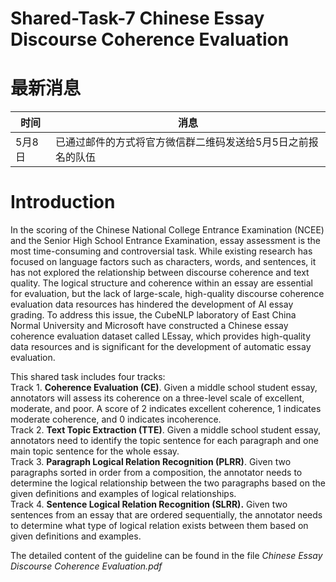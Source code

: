 # Shared-Task-7 Chinese Essay Discourse Coherence Evaluation

# 最新消息

| 时间 | 消息 |
| --- | --- |
| 5月8日 | 已通过邮件的方式将官方微信群二维码发送给5月5日之前报名的队伍 |

# Introduction
 
In the scoring of the Chinese National College Entrance Examination (NCEE) and the Senior High School Entrance Examination, essay assessment is the most time-consuming and controversial task. While existing research has focused on language factors such as characters, words, and sentences, it has not explored the relationship between discourse coherence and text quality. The logical structure and coherence within an essay are essential for evaluation, but the lack of large-scale, high-quality discourse coherence evaluation data resources has hindered the development of AI essay grading. To address this issue, the CubeNLP laboratory of East China Normal University and Microsoft have constructed a Chinese essay coherence evaluation dataset called LEssay, which provides high-quality data resources and is significant for the development of automatic essay evaluation.

This shared task includes four tracks:  
Track 1. **Coherence Evaluation (CE)**. Given a middle school student essay, annotators will assess its coherence on a three-level scale of excellent, moderate, and poor. A score of 2 indicates excellent coherence, 1 indicates moderate coherence, and 0 indicates incoherence.  
Track 2. **Text Topic Extraction (TTE)**. Given a middle school student essay, annotators need to identify the topic sentence for each paragraph and one main topic sentence for the whole essay.  
Track 3. **Paragraph Logical Relation Recognition (PLRR)**. Given two paragraphs sorted in order from a composition, the annotator needs to determine the logical relationship between the two paragraphs based on the given definitions and examples of logical relationships.  
Track 4. **Sentence Logical Relation Recognition (SLRR).** Given two sentences from an essay that are ordered sequentially, the annotator needs to determine what type of logical relation exists between them based on given definitions and examples.

The detailed content of the guideline can be found in the file _Chinese Essay Discourse Coherence Evaluation.pdf_
